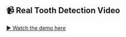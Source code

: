 ## 📹 Real Tooth Detection Video
[▶️ Watch the demo here](https://1drv.ms/v/c/42ea9c423e754f3c/ETW504QhfRhOgKi49QQtOncBRLFu5WqTi1VQDtQwbkz10A?e=oZC2Zk)
